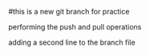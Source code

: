 #this is a new git branch for practice

performing the push and pull operations


adding a second line to the branch file